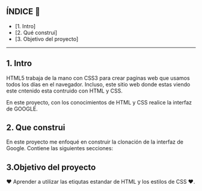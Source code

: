 ## ÍNDICE 📣

* [1. Intro]
* [2. Qué construi]
* [3. Objetivo del proyecto]

****
## 1. Intro
HTML5 trabaja de la mano con CSS3 para crear paginas web que usamos todos los días en el navegador. Incluso, este sitio web donde estas viendo este cntenido esta contruido con HTML y CSS.

En este proyecto, con los conocimientos de HTML y CSS realice la interfaz de GOOGLE.

## 2. Que construi
En este proyecto me enfoqué en construir la clonación de la interfaz de Google.
Contiene las siguientes secciones:
## 3.Objetivo del proyecto
❤ Aprender a utilizar las etiqutas estandar de HTML y los estilos de CSS ❤.
